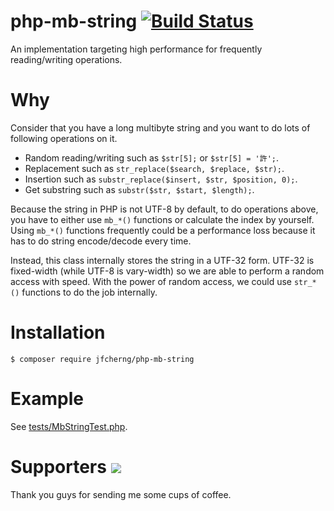 # php-mb-string [![Build Status](https://travis-ci.org/jfcherng/php-mb-string.svg?branch=master)](https://travis-ci.org/jfcherng/php-mb-string)

An implementation targeting high performance for frequently reading/writing operations.


# Why

Consider that you have a long multibyte string and you want to do lots of following operations on it.

- Random reading/writing such as `$str[5];` or `$str[5] = '許';`.
- Replacement such as `str_replace($search, $replace, $str);`.
- Insertion such as `substr_replace($insert, $str, $position, 0);`.
- Get substring such as `substr($str, $start, $length);`.

Because the string in PHP is not UTF-8 by default, to do operations above,
you have to either use `mb_*()` functions or calculate the index by yourself.
Using `mb_*()` functions frequently could be a performance loss because it has
to do string encode/decode every time.

Instead, this class internally stores the string in a UTF-32 form.
UTF-32 is fixed-width (while UTF-8 is vary-width) so we are able to perform a
random access with speed. With the power of random access, we could use
`str_*()` functions to do the job internally.


# Installation

```
$ composer require jfcherng/php-mb-string
```


# Example

See [tests/MbStringTest.php](https://github.com/jfcherng/php-mb-string/blob/master/tests/MbStringTest.php).


Supporters <a href="https://www.paypal.com/cgi-bin/webscr?cmd=_s-xclick&hosted_button_id=ATXYY9Y78EQ3Y" target="_blank"><img src="https://www.paypalobjects.com/en_US/i/btn/btn_donate_LG.gif" /></a>
==========

Thank you guys for sending me some cups of coffee.
